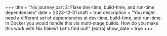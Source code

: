+++
title = "Nix journey part 2: Flake dev-time, build-time, and run-time dependencies"
date = 2023-12-31
draft = true
description = "You might need a different set of dependencies at dev-time, build-time, and run-time. In Docker you would handle this via multi-stage builds. How do you make this work with Nix flakes? Let's find out!"
[extra]
show_date = true
+++

<!-- What does buildInputs represent? -->
<!-- What does nativeBuildInputs represent? -->
<!-- What does propagatedBuildInputs represent? -->
<!-- What's the difference between host, build, and target? -->

[cross_compilation]: https://nixos.org/guides/cross-compilation.html
[dependencies]: https://nixos.org/manual/nixpkgs/stable/#ssec-stdenv-dependencies